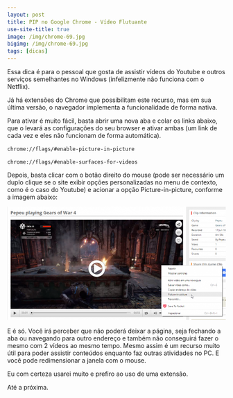 ```yaml
---
layout: post
title: PIP no Google Chrome - Vídeo Flutuante
use-site-title: true
image: /img/chrome-69.jpg
bigimg: /img/chrome-69.jpg
tags: [dicas]
---
```


Essa dica é para o pessoal que gosta de assistir vídeos do Youtube e outros serviços semelhantes no Windows (infelizmente não funciona com o Netflix).

Já há extensões do Chrome que possibilitam este recurso, mas em sua última versão, o navegador implementa a funcionalidade de forma nativa.

Para ativar é muito fácil, basta abrir uma nova aba e colar os links abaixo, que o levará as configurações do seu browser e ativar ambas (um link de cada vez e eles não funcionam de forma automática).

```
chrome://flags/#enable-picture-in-picture
```

```
chrome://flags/#enable-surfaces-for-videos
```

Depois, basta clicar com o botão direito do mouse (pode ser necessário um duplo clique se o site exibir opções personalizadas no menu de contexto, como é o caso do Youtube) e acionar a opção Picture-in-picture, conforme a imagem abaixo:

![image](../img/pip-768x397.png)


E é só. Você irá perceber que não poderá deixar a página, seja fechando a aba ou navegando para outro endereço e também não conseguirá fazer o mesmo com 2 vídeos ao mesmo tempo. Mesmo assim é um recurso muito útil para poder assistir conteúdos enquanto faz outras atividades no PC. E você pode redimensionar a janela com o mouse.

Eu com certeza usarei muito e prefiro ao uso de uma extensão.

Até a próxima.